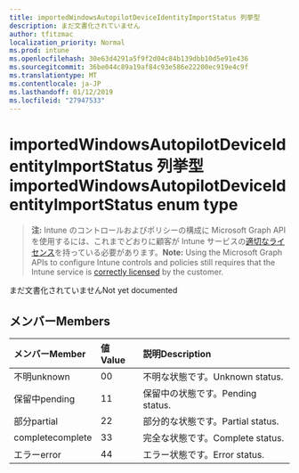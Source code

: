 ```yaml
---
title: importedWindowsAutopilotDeviceIdentityImportStatus 列挙型
description: まだ文書化されていません
author: tfitzmac
localization_priority: Normal
ms.prod: intune
ms.openlocfilehash: 30e63d4291a5f9f2d04c84b139dbb10d5e91e436
ms.sourcegitcommit: 36be044c89a19af84c93e586e22200ec919e4c9f
ms.translationtype: MT
ms.contentlocale: ja-JP
ms.lasthandoff: 01/12/2019
ms.locfileid: "27947533"
---
```

# <a name="importedwindowsautopilotdeviceidentityimportstatus-enum-type"></a><span data-ttu-id="cd20b-103">importedWindowsAutopilotDeviceIdentityImportStatus 列挙型</span><span class="sxs-lookup"><span data-stu-id="cd20b-103">importedWindowsAutopilotDeviceIdentityImportStatus enum type</span></span>

> <span data-ttu-id="cd20b-104">**注:** Intune のコントロールおよびポリシーの構成に Microsoft Graph API を使用するには、これまでどおりに顧客が Intune サービスの[適切なライセンス](https://go.microsoft.com/fwlink/?linkid=839381)を持っている必要があります。</span><span class="sxs-lookup"><span data-stu-id="cd20b-104">**Note:** Using the Microsoft Graph APIs to configure Intune controls and policies still requires that the Intune service is [correctly licensed](https://go.microsoft.com/fwlink/?linkid=839381) by the customer.</span></span>

<span data-ttu-id="cd20b-105">まだ文書化されていません</span><span class="sxs-lookup"><span data-stu-id="cd20b-105">Not yet documented</span></span>
## <a name="members"></a><span data-ttu-id="cd20b-106">メンバー</span><span class="sxs-lookup"><span data-stu-id="cd20b-106">Members</span></span>
|<span data-ttu-id="cd20b-107">メンバー</span><span class="sxs-lookup"><span data-stu-id="cd20b-107">Member</span></span>|<span data-ttu-id="cd20b-108">値</span><span class="sxs-lookup"><span data-stu-id="cd20b-108">Value</span></span>|<span data-ttu-id="cd20b-109">説明</span><span class="sxs-lookup"><span data-stu-id="cd20b-109">Description</span></span>|
|:---|:---|:---|
|<span data-ttu-id="cd20b-110">不明</span><span class="sxs-lookup"><span data-stu-id="cd20b-110">unknown</span></span>|<span data-ttu-id="cd20b-111">0</span><span class="sxs-lookup"><span data-stu-id="cd20b-111">0</span></span>|<span data-ttu-id="cd20b-112">不明な状態です。</span><span class="sxs-lookup"><span data-stu-id="cd20b-112">Unknown status.</span></span>|
|<span data-ttu-id="cd20b-113">保留中</span><span class="sxs-lookup"><span data-stu-id="cd20b-113">pending</span></span>|<span data-ttu-id="cd20b-114">1</span><span class="sxs-lookup"><span data-stu-id="cd20b-114">1</span></span>|<span data-ttu-id="cd20b-115">保留中の状態です。</span><span class="sxs-lookup"><span data-stu-id="cd20b-115">Pending status.</span></span>|
|<span data-ttu-id="cd20b-116">部分</span><span class="sxs-lookup"><span data-stu-id="cd20b-116">partial</span></span>|<span data-ttu-id="cd20b-117">2</span><span class="sxs-lookup"><span data-stu-id="cd20b-117">2</span></span>|<span data-ttu-id="cd20b-118">部分的な状態です。</span><span class="sxs-lookup"><span data-stu-id="cd20b-118">Partial status.</span></span>|
|<span data-ttu-id="cd20b-119">complete</span><span class="sxs-lookup"><span data-stu-id="cd20b-119">complete</span></span>|<span data-ttu-id="cd20b-120">3</span><span class="sxs-lookup"><span data-stu-id="cd20b-120">3</span></span>|<span data-ttu-id="cd20b-121">完全な状態です。</span><span class="sxs-lookup"><span data-stu-id="cd20b-121">Complete status.</span></span>|
|<span data-ttu-id="cd20b-122">エラー</span><span class="sxs-lookup"><span data-stu-id="cd20b-122">error</span></span>|<span data-ttu-id="cd20b-123">4</span><span class="sxs-lookup"><span data-stu-id="cd20b-123">4</span></span>|<span data-ttu-id="cd20b-124">エラー状態です。</span><span class="sxs-lookup"><span data-stu-id="cd20b-124">Error status.</span></span>|



